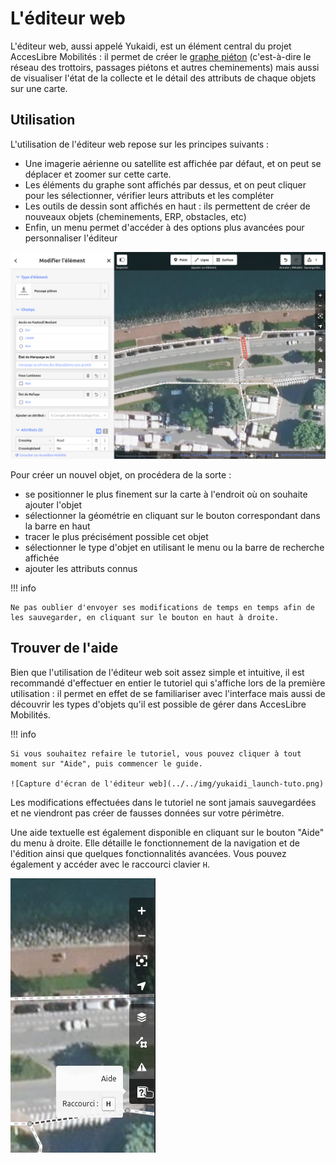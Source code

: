 # L'éditeur web

L'éditeur web, aussi appelé Yukaidi, est un élément central du projet AccesLibre Mobilités : il permet de créer le [graphe piéton](graphe.md) (c'est-à-dire le réseau des trottoirs, passages piétons et autres cheminements) mais aussi de visualiser l'état de la collecte et le détail des attributs de chaque objets sur une carte.

## Utilisation

L'utilisation de l'éditeur web repose sur les principes suivants :

* Une imagerie aérienne ou satellite est affichée par défaut, et on peut se déplacer et zoomer sur cette carte.
* Les éléments du graphe sont affichés par dessus, et on peut cliquer pour les sélectionner, vérifier leurs attributs et les compléter
* Les outils de dessin sont affichés en haut : ils permettent de créer de nouveaux objets (cheminements, ERP, obstacles, etc)
* Enfin, un menu permet d'accéder à des options plus avancées pour personnaliser l'éditeur

![Capture d'écran de l'éditeur web](../../img/yukaidi_presentation.png)

Pour créer un nouvel objet, on procédera de la sorte :

* se positionner le plus finement sur la carte à l'endroit où on souhaite ajouter l'objet
* sélectionner la géométrie en cliquant sur le bouton correspondant dans la barre en haut
* tracer le plus précisément possible cet objet
* sélectionner le type d'objet en utilisant le menu ou la barre de recherche affichée
* ajouter les attributs connus

!!! info

    Ne pas oublier d'envoyer ses modifications de temps en temps afin de les sauvegarder, en cliquant sur le bouton en haut à droite.

## Trouver de l'aide

Bien que l'utilisation de l'éditeur web soit assez simple et intuitive, il est recommandé d'effectuer en entier le tutoriel qui s'affiche lors de la première utilisation : il permet en effet de se familiariser avec l'interface mais aussi de découvrir les types d'objets qu'il est possible de gérer dans AccesLibre Mobilités.

!!! info

    Si vous souhaitez refaire le tutoriel, vous pouvez cliquer à tout moment sur "Aide", puis commencer le guide.

    ![Capture d'écran de l'éditeur web](../../img/yukaidi_launch-tuto.png)


Les modifications effectuées dans le tutoriel ne sont jamais sauvegardées et ne viendront pas créer de fausses données sur votre périmètre.

Une aide textuelle est également disponible en cliquant sur le bouton "Aide" du menu à droite. Elle détaille le fonctionnement de la navigation et de l'édition ainsi que quelques fonctionnalités avancées.
Vous pouvez également y accéder avec le raccourci clavier `H`.

![Capture d'écran de l'éditeur web](../../img/yukaidi_help-menu.png)
